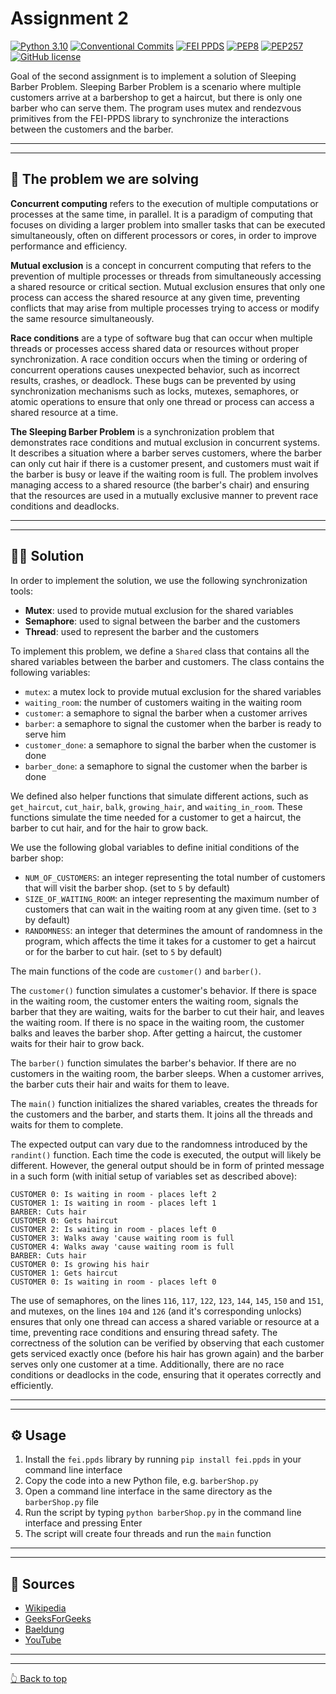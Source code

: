 # Assignment 2

[![Python 3.10](https://img.shields.io/badge/Python-3.10-blue.svg)](https://www.python.org/downloads/release/python-3100/)
[![Conventional Commits](https://img.shields.io/badge/Conventional%20Commits-1.0.0-blue.svg)](https://conventionalcommits.org)
[![FEI PPDS](https://img.shields.io/badge/fei.ppds-1.2.1-blue.svg)](https://pypi.org/project/fei.ppds/)
[![PEP8](https://img.shields.io/badge/Code%20Style-PEP8-orange.svg)](https://www.python.org/dev/peps/pep-0008/)
[![PEP257](https://img.shields.io/badge/Doctsring%20Conventions-PEP257-orange.svg)](https://www.python.org/dev/peps/pep-0008/)
[![GitHub license](https://img.shields.io/badge/License-MIT-green.svg)](https://github.com/SamuelHancak/Hancak_102932D_feippds/blob/01/LICENSE)

Goal of the second assignment is to implement a solution of Sleeping Barber Problem.
Sleeping Barber Problem is a scenario where multiple customers arrive at a barbershop to get a haircut,
but there is only one barber who can serve them.
The program uses mutex and rendezvous primitives from the FEI-PPDS library to synchronize the
interactions between the customers and the barber.

<hr>
<hr>

## 🔬 The problem we are solving

**Concurrent computing** refers to the execution of multiple computations or processes at the same time, in parallel. It
is a paradigm of computing that focuses on dividing a larger problem into smaller tasks that can be executed
simultaneously, often on different processors or cores, in order to improve performance and efficiency.

**Mutual exclusion** is a concept in concurrent computing that refers to the prevention of multiple processes or threads
from simultaneously accessing a shared resource or critical section. Mutual exclusion ensures that only one process can
access the shared resource at any given time, preventing conflicts that may arise from multiple processes trying to
access or modify the same resource simultaneously.

**Race conditions** are a type of software bug that can occur when multiple threads or processes access shared data or
resources without proper synchronization. A race condition occurs when the timing or ordering of concurrent operations
causes unexpected behavior, such as incorrect results, crashes, or deadlock. These bugs can be prevented by using
synchronization mechanisms such as locks, mutexes, semaphores, or atomic
operations to ensure that only one thread or process can access a shared resource at a time.

**The Sleeping Barber Problem** is a synchronization problem that demonstrates race conditions and mutual
exclusion in concurrent systems. It describes a situation where a barber serves customers, where the barber can only cut
hair if there is a customer present, and customers must wait if the barber is busy or leave if the waiting room is full.
The problem involves managing access to a shared resource (the barber's chair) and ensuring that the resources are used
in a mutually exclusive manner to prevent race conditions and deadlocks.

<hr>
<hr>

## 🧑‍💻 Solution

In order to implement the solution, we use the following synchronization tools:

* **Mutex**: used to provide mutual exclusion for the shared variables
* **Semaphore**: used to signal between the barber and the customers
* **Thread**: used to represent the barber and the customers

To implement this problem, we define a `Shared` class that contains all the shared variables between the barber and
customers. The class contains the following variables:

* `mutex`: a mutex lock to provide mutual exclusion for the shared variables
* `waiting_room`: the number of customers waiting in the waiting room
* `customer`: a semaphore to signal the barber when a customer arrives
* `barber`: a semaphore to signal the customer when the barber is ready to serve him
* `customer_done`: a semaphore to signal the barber when the customer is done
* `barber_done`: a semaphore to signal the customer when the barber is done

We defined also helper functions that simulate different actions, such as `get_haircut`, `cut_hair`, `balk`,
`growing_hair`, and `waiting_in_room`. These functions simulate the time needed for a customer to get a haircut, the
barber to cut hair, and for the hair to grow back.

We use the following global variables to define initial conditions of the barber shop:

* `NUM_OF_CUSTOMERS`: an integer representing the total number of customers that will visit the barber shop. (set to `5`
  by default)
* `SIZE_OF_WAITING_ROOM`: an integer representing the maximum number of customers that can wait in the waiting room at
  any given time. (set to `3` by default)
* `RANDOMNESS`: an integer that determines the amount of randomness in the program, which affects the time it takes for
  a customer to get a haircut or for the barber to cut hair. (set to `5` by default)

The main functions of the code are `customer()` and `barber()`.

The `customer()` function simulates a customer's behavior.
If there is space in the waiting room, the customer enters the waiting room, signals the barber that they are waiting,
waits for the barber to cut their hair, and leaves the waiting room. If there is no space in the waiting room, the
customer balks and leaves the barber shop. After getting a haircut, the customer waits for their hair to grow back.

The `barber()` function simulates the barber's behavior. If there are no customers in the waiting room, the barber
sleeps. When a customer arrives, the barber cuts their hair and waits for them to leave.

The `main()` function initializes the shared variables, creates the threads for the customers and the barber, and
starts them. It joins all the threads and waits for them to complete.

The expected output can vary due to the randomness introduced by the `randint()` function. Each time the code is
executed, the output will likely be different. However, the general output should be in form of printed message in a
such form (with initial setup of variables set as described above):

```
CUSTOMER 0: Is waiting in room - places left 2
CUSTOMER 1: Is waiting in room - places left 1
BARBER: Cuts hair
CUSTOMER 0: Gets haircut
CUSTOMER 2: Is waiting in room - places left 0
CUSTOMER 3: Walks away 'cause waiting room is full
CUSTOMER 4: Walks away 'cause waiting room is full
BARBER: Cuts hair
CUSTOMER 0: Is growing his hair
CUSTOMER 1: Gets haircut
CUSTOMER 0: Is waiting in room - places left 0
```

The use of semaphores, on the lines `116`, `117`, `122`, `123`, `144`, `145`, `150` and `151`, and mutexes, on the
lines `104` and `126` (and it's corresponding unlocks) ensures that only one thread can access a shared variable or
resource at a time, preventing race conditions and ensuring thread safety. The correctness of the solution can be
verified by observing that each customer gets serviced exactly once (before his hair has grown again) and the barber
serves only one customer at a time. Additionally, there are no race conditions or deadlocks in the code, ensuring that
it operates correctly and efficiently.
<hr>
<hr>

## ⚙️ Usage

1. Install the `fei.ppds` library by running `pip install fei.ppds` in your command line interface
2. Copy the code into a new Python file, e.g. `barberShop.py`
3. Open a command line interface in the same directory as the `barberShop.py` file
4. Run the script by typing `python barberShop.py` in the command line interface and pressing Enter
5. The script will create four threads and run the `main` function

<hr>
<hr>

## 📖 Sources

* [Wikipedia](https://en.wikipedia.org/wiki/Sleeping_barber_problem)
* [GeeksForGeeks](https://www.geeksforgeeks.org/sleeping-barber-problem-in-process-synchronization/)
* [Baeldung](https://www.baeldung.com/cs/sleeping-barber-problem)
* [YouTube](https://www.youtube.com/@paralelneprogramovanieadis9457)

<hr>
<hr>

[👆 Back to top](#assignment-2)
